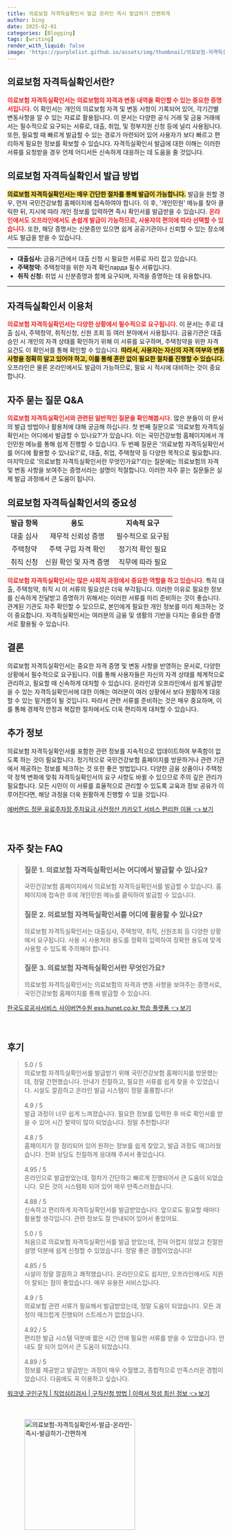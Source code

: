 ```yaml
---
title: 의료보험 자격득실확인서 발급 온라인 즉시 발급하기 간편하게
author: bing
date: 2025-02-01
categories: [Blogging]
tags: [writing]
render_with_liquid: false
image: 'https://purplelist.github.io/assets/img/thumbnail/의료보험-자격득실확인서-발급-온라인-즉시-발급하기-간편하게.webp'
---
```



<h2 id='의료보험_자격득실확인서란'>의료보험 자격득실확인서란?</h2>

<p><b><span style="color: #ee2323;">의료보험 자격득실확인서는 의료보험의 자격과 변동 내역을 확인할 수 있는 중요한 증명서입니다.</span></b> 이 확인서는 개인의 의료보험 자격 및 변동 사항이 기록되어 있어, 각기간별 변동사항을 알 수 있는 자료로 활용됩니다. 이 문서는 다양한 공식 거래 및 금융 거래에서는 필수적으로 요구되는 서류로, 대출, 취업, 및 정부지원 신청 등에 널리 사용됩니다. 또한, 필요할 때 빠르게 발급할 수 있는 경로가 마련되어 있어 사용자가 보다 빠르고 편리하게 필요한 정보를 확보할 수 있습니다. 자격득실확인서 발급에 대한 이해는 이러한 서류를 요청받을 경우 언제 어디서든 신속하게 대응하는 데 도움을 줄 것입니다.</p>

<h2 id='의료보험_자격득실확인서_발급방법'>의료보험 자격득실확인서 발급 방법</h2>

<p><b><span style="background-color: #ffe066;">의료보험 자격득실확인서는 매우 간단한 절차를 통해 발급이 가능합니다.</span></b> 발급을 원할 경우, 먼저 국민건강보험 홈페이지에 접속하여야 합니다. 이 후, '개인민원' 메뉴를 찾아 클릭한 뒤, 지시에 따라 개인 정보를 입력하면 즉시 확인서를 발급받을 수 있습니다. <b><span style="color: #ee2323;">온라인에서도 오프라인에서도 손쉽게 발급이 가능하므로, 사용자의 편의에 따라 선택할 수 있습니다.</span></b> 또한, 해당 증명서는 신분증만 있으면 쉽게 공공기관이나 신뢰할 수 있는 장소에서도 발급을 받을 수 있습니다.</p>

<hr />

<ul>
    <li><b>대출심사:</b> 금융기관에서 대출 신청 시 필요한 서류로 자리 잡고 있습니다.</li>
    <li><b>주택청약:</b> 주택청약을 위한 자격 확인ларда 필수 서류입니다.</li>
    <li><b>취직 신청:</b> 취업 시 신분증명과 함께 요구되며, 자격을 증명하는 데 유용합니다.</li>
</ul>

<hr />

<h2 id='자격득실확인서_이용처'>자격득실확인서 이용처</h2>

<p><b><span style="color: #ee2323;">의료보험 자격득실확인서는 다양한 상황에서 필수적으로 요구됩니다.</span></b> 이 문서는 주로 대출 심사, 주택청약, 취직신청, 신원 조회 등 여러 분야에서 사용됩니다. 금융기관은 대출 승인 시 개인의 자격 상태를 확인하기 위해 이 서류를 요구하며, 주택청약을 위한 자격 요건도 이 확인서를 통해 확인할 수 있습니다. <b><span style="background-color: #ffe066;">따라서, 사용자는 자신의 자격 여부와 변동 사항을 정확히 알고 있어야 하고, 이를 통해 혼란 없이 필요한 절차를 진행할 수 있습니다.</span></b> 오프라인은 물론 온라인에서도 발급이 가능하므로, 필요 시 적시에 대비하는 것이 중요합니다.</p>

<h2 id='자주_묻는_질문'>자주 묻는 질문 Q&A</h2>

<p><b><span style="color: #ee2323;">의료보험 자격득실확인서와 관련된 일반적인 질문을 확인해봅시다.</span></b> 많은 분들이 이 문서의 발급 방법이나 활용처에 대해 궁금해 하십니다. 첫 번째 질문으로 '의료보험 자격득실확인서는 어디에서 발급할 수 있나요?'가 있습니다. 이는 국민건강보험 홈페이지에서 개인민원 메뉴를 통해 쉽게 진행할 수 있습니다. 두 번째 질문은 '의료보험 자격득실확인서를 어디에 활용할 수 있나요?'로, 대출, 취업, 주택청약 등 다양한 목적으로 필요합니다. 마지막으로 '의료보험 자격득실확인서란 무엇인가요?'라는 질문에는 의료보험의 자격 및 변동 사항을 보여주는 증명서라는 설명이 적절합니다. 이러한 자주 묻는 질문들은 실제 발급 과정에서 큰 도움이 됩니다.</p>

<h2 id='의료보험_자격득실확인서_중요성'>의료보험 자격득실확인서의 중요성</h2>

<table>
    <tr>
        <td style="text-align: center; height: 17px;"><b>발급 항목</b></td>
        <td style="text-align: center; height: 17px;"><b>용도</b></td>
        <td style="text-align: center; height: 17px;"><b>지속적 요구</b></td>
    </tr>
    <tr>
        <td style="text-align: center; height: 17px;">대출 심사</td>
        <td style="text-align: center; height: 17px;">재무적 신뢰성 증명</td>
        <td style="text-align: center; height: 17px;">필수적으로 요구됨</td>
    </tr>
    <tr>
        <td style="text-align: center; height: 17px;">주택청약</td>
        <td style="text-align: center; height: 17px;">주택 구입 자격 확인</td>
        <td style="text-align: center; height: 17px;">정기적 확인 필요</td>
    </tr>
    <tr>
        <td style="text-align: center; height: 17px;">취직 신청</td>
        <td style="text-align: center; height: 17px;">신원 확인 및 자격 증명</td>
        <td style="text-align: center; height: 17px;">직무에 따라 필요</td>
    </tr>
</table>

<p><b><span style="color: #ee2323;">의료보험 자격득실확인서는 많은 사회적 과정에서 중요한 역할을 하고 있습니다.</span></b> 특히 대출, 주택청약, 취직 시 이 서류의 필요성은 더욱 부각됩니다. 이러한 이유로 필요한 정보를 신속하게 전달받고 증명하기 위해서는 이러한 서류를 미리 준비하는 것이 좋습니다. 관계된 기관도 자주 확인할 수 있으므로, 본인에게 필요한 개인 정보를 미리 체크하는 것이 중요합니다. 자격득실확인서는 여러분의 금융 및 생활의 기반을 다지는 중요한 증명서로 활용될 수 있습니다.</p>

<h2 id='결론'>결론</h2>

<p>의료보험 자격득실확인서는 중요한 자격 증명 및 변동 사항을 반영하는 문서로, 다양한 상황에서 필수적으로 요구됩니다. 이를 통해 사용자들은 자신의 자격 상태를 체계적으로 관리하고, 필요할 때 신속하게 대처할 수 있습니다. 온라인과 오프라인에서 쉽게 발급받을 수 있는 자격득실확인서에 대한 이해는 여러분이 여러 상황에서 보다 원활하게 대응할 수 있는 밑거름이 될 것입니다. 따라서 관련 서류를 준비하는 것은 매우 중요하며, 이를 통해 경제적 안정과 복잡한 절차에서도 더욱 편리하게 대처할 수 있습니다.</p>

<h2 id='추가정보'>추가 정보</h2>

<p>의료보험 자격득실확인서를 포함한 관련 정보를 지속적으로 업데이트하여 부족함이 없도록 하는 것이 필요합니다. 정기적으로 국민건강보험 홈페이지를 방문하거나 관련 기관에서 제공하는 정보를 체크하는 것 또한 좋은 방법입니다. 다양한 금융 상품이나 주택청약 정책 변화에 맞춰 자격득실확인서의 요구 사항도 바뀔 수 있으므로 주의 깊은 관리가 필요합니다. 모든 시민이 이 서류를 효율적으로 관리할 수 있도록 교육과 정보 공유가 이루어진다면, 해당 과정을 더욱 원활하게 진행할 수 있을 것입니다.</p>


<p><a class="click-button" title="에버랜드 정문 유료주차장 주차요금 사전정산 카카오T 서비스 편리한 이용" href="https://purplelist.github.io/posts/%EC%97%90%EB%B2%84%EB%9E%9C%EB%93%9C-%EC%A0%95%EB%AC%B8-%EC%9C%A0%EB%A3%8C%EC%A3%BC%EC%B0%A8%EC%9E%A5-%EC%A3%BC%EC%B0%A8%EC%9A%94%EA%B8%88-%EC%82%AC%EC%A0%84%EC%A0%95%EC%82%B0-%EC%B9%B4%EC%B9%B4%EC%98%A4T-%EC%84%9C%EB%B9%84%EC%8A%A4-%ED%8E%B8%EB%A6%AC%ED%95%9C-%EC%9D%B4%EC%9A%A9/" rel="dofollow">에버랜드 정문 유료주차장 주차요금 사전정산 카카오T 서비스 편리한 이용 👈 보기</a></p><br>
<h2 id='자주_찾는_FAQ'>자주 찾는 FAQ</h2>
<div itemscope="" itemtype="https://schema.org/FAQPage"> 
<blockquote> 
<div itemscope="" itemprop="mainEntity" itemtype="https://schema.org/Question"> 
<h3 itemprop="name">질문 1. 의료보험 자격득실확인서는 어디에서 발급할 수 있나요?</h3> 
<div itemscope="" itemprop="acceptedAnswer" itemtype="https://schema.org/Answer"> 
<span itemprop="text"> 
<p>국민건강보험 홈페이지에서 의료보험 자격득실확인서를 발급할 수 있습니다. 홈페이지에 접속한 후에 개인민원 메뉴를 클릭하여 발급할 수 있습니다.</p> 
</span> 
</div> 
</div> 
<div itemscope="" itemprop="mainEntity" itemtype="https://schema.org/Question"> 
<h3 itemprop="name">질문 2. 의료보험 자격득실확인서를 어디에 활용할 수 있나요?</h3> 
<div itemscope="" itemprop="acceptedAnswer" itemtype="https://schema.org/Answer"> 
<span itemprop="text"> 
<p>의료보험 자격득실확인서는 대출심사, 주택청약, 취직, 신원조회 등 다양한 상황에서 요구됩니다. 사용 시 사용처와 용도를 정확히 입력하여 정확한 용도에 맞게 사용할 수 있도록 주의해야 합니다.</p> 
</span> 
</div> 
</div> 
<div itemscope="" itemprop="mainEntity" itemtype="https://schema.org/Question"> 
<h3 itemprop="name">질문 3. 의료보험 자격득실확인서란 무엇인가요?</h3> 
<div itemscope="" itemprop="acceptedAnswer" itemtype="https://schema.org/Answer"> 
<span itemprop="text"> 
<p>의료보험 자격득실확인서는 의료보험의 자격과 변동 사항을 보여주는 증명서로, 국민건강보험 홈페이지를 통해 발급할 수 있습니다.</p> 
</span> 
</div> 
</div> 
</blockquote> 
</div>
<p><a class="click-button" title="한국도로공사서비스 사이버연수원 exs.hunet.co.kr 학습 플랫폼" href="https://purplelist.github.io/posts/%ED%95%9C%EA%B5%AD%EB%8F%84%EB%A1%9C%EA%B3%B5%EC%82%AC%EC%84%9C%EB%B9%84%EC%8A%A4-%EC%82%AC%EC%9D%B4%EB%B2%84%EC%97%B0%EC%88%98%EC%9B%90-exs.hunet.co.kr-%ED%95%99%EC%8A%B5-%ED%94%8C%EB%9E%AB%ED%8F%BC/" rel="dofollow">한국도로공사서비스 사이버연수원 exs.hunet.co.kr 학습 플랫폼 👈 보기</a></p><br>
<h2 id='후기'>후기</h2>
<div itemscope itemtype="https://schema.org/Product">
  <blockquote>
  <div itemprop="review" itemscope itemtype="https://schema.org/Review">
      <div itemprop="reviewRating" itemscope itemtype="https://schema.org/Rating"> <span itemprop="ratingValue">5.0</span> / <span itemprop="bestRating">5</span> </div>
      <span itemprop="reviewBody">의료보험 자격득실확인서를 발급받기 위해 국민건강보험 홈페이지를 방문했는데, 정말 간편했습니다. 안내가 친절하고, 필요한 서류를 쉽게 찾을 수 있었습니다. 시설도 깔끔하고 온라인 발급 시스템이 정말 훌륭합니다!</span>
  </div>
  <br>
  <div itemprop="review" itemscope itemtype="https://schema.org/Review">
      <div itemprop="reviewRating" itemscope itemtype="https://schema.org/Rating"> <span itemprop="ratingValue">4.9</span> / <span itemprop="bestRating">5</span> </div>
      <span itemprop="reviewBody">발급 과정이 너무 쉽게 느껴졌습니다. 필요한 정보를 입력한 후 바로 확인서를 받을 수 있어 시간 절약이 많이 되었습니다. 정말 추천합니다!</span>
  </div>
  <br>
  <div itemprop="review" itemscope itemtype="https://schema.org/Review">
      <div itemprop="reviewRating" itemscope itemtype="https://schema.org/Rating"> <span itemprop="ratingValue">4.8</span> / <span itemprop="bestRating">5</span> </div>
      <span itemprop="reviewBody">홈페이지가 잘 정리되어 있어 원하는 정보를 쉽게 찾았고, 발급 과정도 매끄러웠습니다. 전화 상담도 친절하게 응대해 주셔서 좋았습니다.</span>
  </div>
  <br>
  <div itemprop="review" itemscope itemtype="https://schema.org/Review">
      <div itemprop="reviewRating" itemscope itemtype="https://schema.org/Rating"> <span itemprop="ratingValue">4.95</span> / <span itemprop="bestRating">5</span> </div>
      <span itemprop="reviewBody">온라인으로 발급받았는데, 절차가 간단하고 빠르게 진행되어서 큰 도움이 되었습니다. 모든 것이 시스템화 되어 있어 매우 만족스러웠습니다.</span>
  </div>
  <br>
  <div itemprop="review" itemscope itemtype="https://schema.org/Review">
      <div itemprop="reviewRating" itemscope itemtype="https://schema.org/Rating"> <span itemprop="ratingValue">4.88</span> / <span itemprop="bestRating">5</span> </div>
      <span itemprop="reviewBody">신속하고 편리하게 자격득실확인서를 발급받았습니다. 앞으로도 필요할 때마다 활용할 생각입니다. 관련 정보도 잘 안내되어 있어서 좋았어요.</span>
  </div>
  <br>
  <div itemprop="review" itemscope itemtype="https://schema.org/Review">
      <div itemprop="reviewRating" itemscope itemtype="https://schema.org/Rating"> <span itemprop="ratingValue">5.0</span> / <span itemprop="bestRating">5</span> </div>
      <span itemprop="reviewBody">처음으로 의료보험 자격득실확인서를 발급 받았는데, 전혀 어렵지 않았고 친절한 설명 덕분에 쉽게 신청할 수 있었습니다. 정말 좋은 경험이었습니다!</span>
  </div>
  <br>
  <div itemprop="review" itemscope itemtype="https://schema.org/Review">
      <div itemprop="reviewRating" itemscope itemtype="https://schema.org/Rating"> <span itemprop="ratingValue">4.85</span> / <span itemprop="bestRating">5</span> </div>
      <span itemprop="reviewBody">시설이 정말 깔끔하고 쾌적했습니다. 온라인으로도 쉽지만, 오프라인에서도 지원이 잘되는 점이 좋았습니다. 매우 유용한 서비스입니다.</span>
  </div>
  <br>
  <div itemprop="review" itemscope itemtype="https://schema.org/Review">
      <div itemprop="reviewRating" itemscope itemtype="https://schema.org/Rating"> <span itemprop="ratingValue">4.9</span> / <span itemprop="bestRating">5</span> </div>
      <span itemprop="reviewBody">의료보험 관련 서류가 필요해서 발급받았는데, 정말 도움이 되었습니다. 모든 과정이 매끄럽게 진행되어 스트레스가 없었습니다.</span>
  </div>
  <br>
  <div itemprop="review" itemscope itemtype="https://schema.org/Review">
      <div itemprop="reviewRating" itemscope itemtype="https://schema.org/Rating"> <span itemprop="ratingValue">4.92</span> / <span itemprop="bestRating">5</span> </div>
      <span itemprop="reviewBody">편리한 발급 시스템 덕분에 짧은 시간 안에 필요한 서류를 받을 수 있었습니다. 안내도 잘 되어 있어서 큰 도움이 되었습니다.</span>
  </div>
  <br>
  <div itemprop="review" itemscope itemtype="https://schema.org/Review">
      <div itemprop="reviewRating" itemscope itemtype="https://schema.org/Rating"> <span itemprop="ratingValue">4.89</span> / <span itemprop="bestRating">5</span> </div>
      <span itemprop="reviewBody">정보를 제공받고 발급받는 과정이 매우 수월했고, 종합적으로 만족스러운 경험이었습니다. 다음에도 꼭 이용하고 싶습니다.</span>
  </div>
  </blockquote>
</div>
<p><a class="click-button" title="워크넷 구인구직 | 직업심리검사 | 구직신청 방법 | 이력서 작성 최신 정보" href="https://purplelist.github.io/posts/%EC%9B%8C%ED%81%AC%EB%84%B7-%EA%B5%AC%EC%9D%B8%EA%B5%AC%EC%A7%81-%EC%A7%81%EC%97%85%EC%8B%AC%EB%A6%AC%EA%B2%80%EC%82%AC-%EA%B5%AC%EC%A7%81%EC%8B%A0%EC%B2%AD-%EB%B0%A9%EB%B2%95-%EC%9D%B4%EB%A0%A5%EC%84%9C-%EC%9E%91%EC%84%B1-%EC%B5%9C%EC%8B%A0-%EC%A0%95%EB%B3%B4/" rel="dofollow">워크넷 구인구직 | 직업심리검사 | 구직신청 방법 | 이력서 작성 최신 정보 👈 보기</a></p><br>
<figure class="image"><img src="https://purplelist.github.io/assets/img/thumbnail/의료보험-자격득실확인서-발급-온라인-즉시-발급하기-간편하게.webp" alt="의료보험-자격득실확인서-발급-온라인-즉시-발급하기-간편하게" width="256" height="256"></figure>